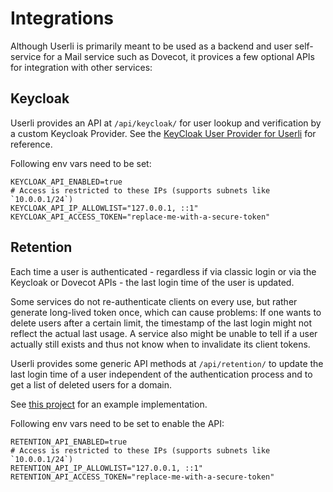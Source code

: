 # Integrations

Although Userli is primarily meant to be used as a backend and user self-service for a Mail service such as Dovecot,
it provices a few optional APIs for integration with other services:

## Keycloak

Userli provides an API at `/api/keycloak/` for user lookup and verification by a custom Keycloak Provider.
See the [KeyCloak User Provider for Userli](https://github.com/systemli/userli-keycloak-provider) for reference.

Following env vars need to be set:
```shell
KEYCLOAK_API_ENABLED=true
# Access is restricted to these IPs (supports subnets like `10.0.0.1/24`)
KEYCLOAK_API_IP_ALLOWLIST="127.0.0.1, ::1"
KEYCLOAK_API_ACCESS_TOKEN="replace-me-with-a-secure-token"
```

## Retention

Each time a user is authenticated - regardless if via classic login or via the Keycloak or Dovecot APIs - the last login
time of the user is updated.

Some services do not re-authenticate clients on every use, but rather generate long-lived token once, which can cause 
problems: 
If one wants to delete users after a certain limit, the timestamp of the  last login might not reflect the actual last
usage. 
A service also might be unable to tell if a user actually still exists and thus not know when to invalidate its client
tokens.

Userli provides some generic API methods at `/api/retention/` to update the last login time of a user independent of
the authentication process and to get a list of deleted users for a domain.

See [this project](https://github.com/systemli/userli-synapse-user-retention) for an example implementation.

Following env vars need to be set to enable the API:
```shell
RETENTION_API_ENABLED=true
# Access is restricted to these IPs (supports subnets like `10.0.0.1/24`)
RETENTION_API_IP_ALLOWLIST="127.0.0.1, ::1"
RETENTION_API_ACCESS_TOKEN="replace-me-with-a-secure-token"
```